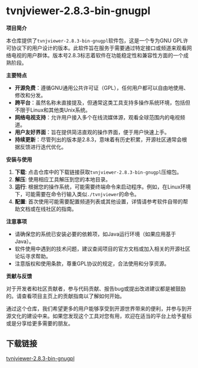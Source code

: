 # tvnjviewer-2.8.3-bin-gnugpl

**项目简介**

本仓库提供了`tvnjviewer-2.8.3-bin-gnugpl`软件包，这是一个专为GNU GPL许可协议下的用户设计的版本。此软件旨在服务于需要通过特定接口或频道来观看网络电视的用户群体。版本号2.8.3标志着软件在功能稳定性和兼容性方面的一个成熟阶段。

**主要特点**

- **开源免费**：遵循GNU通用公共许可证（GPL），任何用户都可以自由地使用、修改和分发。
- **跨平台**：虽然名称未直接提及，但通常这类工具支持多操作系统环境，包括但不限于Linux和其他类Unix系统。
- **网络电视支持**：允许用户接入多个在线流媒体源，观看全球范围内的电视频道。
- **用户友好界面**：旨在提供简洁直观的操作界面，便于用户快速上手。
- **持续更新**：尽管列出的版本是2.8.3，意味着有历史积累，开源社区通常会根据反馈进行迭代优化。

**安装与使用**

1. **下载**: 点击仓库中的下载链接获取`tvnjviewer-2.8.3-bin-gnugpl`压缩包。
2. **解压**: 使用相应工具解压到您的本地目录。
3. **运行**: 根据您的操作系统，可能需要终端命令来启动程序。例如，在Linux环境下，可能需要在命令行输入类似`./tvnjviewer`的命令。
4. **配置**: 首次使用可能需要配置频道列表或其他设置，详情请参考软件自带的帮助文档或在线社区的指南。

**注意事项**

- 请确保您的系统已安装必要的依赖项，如Java运行环境（如果应用基于Java）。
- 软件使用中遇到的技术问题，建议查阅项目的官方文档或加入相关的开源社区论坛寻求帮助。
- 注意版权和使用条款，尊重GPL协议的规定，合法使用和分享资源。

**贡献与反馈**

对于开发者和社区贡献者，参与代码贡献、报告bug或提出改进建议都是被鼓励的。请查看项目主页上的贡献指南以了解如何开始。

通过这个仓库，我们希望更多的用户能够享受到开源世界带来的便利，并参与到开源文化的建设中来。如果您发现这个工具对您有用，欢迎在适当的平台上给予星标或是分享给更多需要的朋友。

## 下载链接

[tvnjviewer-2.8.3-bin-gnugpl](https://pan.quark.cn/s/9edb4df14ce5)